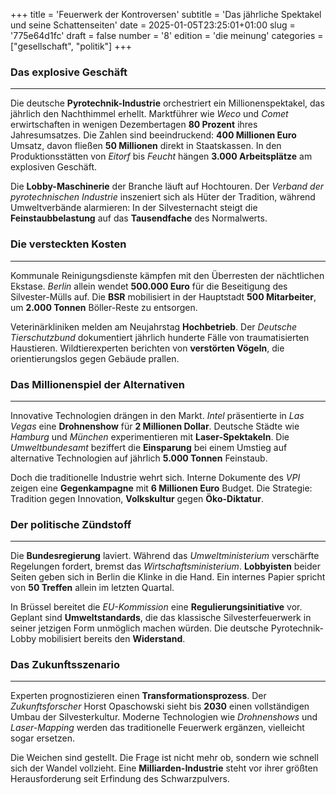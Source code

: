 +++
title = 'Feuerwerk der Kontroversen'
subtitle = 'Das jährliche Spektakel und seine Schattenseiten'
date = 2025-01-05T23:25:01+01:00
slug = '775e64d1fc'
draft = false
number = '8'
edition = 'die meinung'
categories = ["gesellschaft", "politik"]
+++
### Das explosive Geschäft
---

Die deutsche **Pyrotechnik-Industrie** orchestriert ein Millionenspektakel, das jährlich den Nachthimmel erhellt. Marktführer wie *Weco* und *Comet* erwirtschaften in wenigen Dezembertagen **80 Prozent** ihres Jahresumsatzes. Die Zahlen sind beeindruckend: **400 Millionen Euro** Umsatz, davon fließen **50 Millionen** direkt in Staatskassen. In den Produktionsstätten von *Eitorf* bis *Feucht* hängen **3.000 Arbeitsplätze** am explosiven Geschäft.

Die **Lobby-Maschinerie** der Branche läuft auf Hochtouren. Der *Verband der pyrotechnischen Industrie* inszeniert sich als Hüter der Tradition, während Umweltverbände alarmieren: In der Silvesternacht steigt die **Feinstaubbelastung** auf das **Tausendfache** des Normalwerts.

### Die versteckten Kosten
---

Kommunale Reinigungsdienste kämpfen mit den Überresten der nächtlichen Ekstase. *Berlin* allein wendet **500.000 Euro** für die Beseitigung des Silvester-Mülls auf. Die **BSR** mobilisiert in der Hauptstadt **500 Mitarbeiter**, um **2.000 Tonnen** Böller-Reste zu entsorgen.

Veterinärkliniken melden am Neujahrstag **Hochbetrieb**. Der *Deutsche Tierschutzbund* dokumentiert jährlich hunderte Fälle von traumatisierten Haustieren. Wildtierexperten berichten von **verstörten Vögeln**, die orientierungslos gegen Gebäude prallen.

### Das Millionenspiel der Alternativen
---

Innovative Technologien drängen in den Markt. *Intel* präsentierte in *Las Vegas* eine **Drohnenshow** für **2 Millionen Dollar**. Deutsche Städte wie *Hamburg* und *München* experimentieren mit **Laser-Spektakeln**. Die *Umweltbundesamt* beziffert die **Einsparung** bei einem Umstieg auf alternative Technologien auf jährlich **5.000 Tonnen** Feinstaub.

Doch die traditionelle Industrie wehrt sich. Interne Dokumente des *VPI* zeigen eine **Gegenkampagne** mit **6 Millionen Euro** Budget. Die Strategie: Tradition gegen Innovation, **Volkskultur** gegen **Öko-Diktatur**.

### Der politische Zündstoff
---

Die **Bundesregierung** laviert. Während das *Umweltministerium* verschärfte Regelungen fordert, bremst das *Wirtschaftsministerium*. **Lobbyisten** beider Seiten geben sich in Berlin die Klinke in die Hand. Ein internes Papier spricht von **50 Treffen** allein im letzten Quartal.

In Brüssel bereitet die *EU-Kommission* eine **Regulierungsinitiative** vor. Geplant sind **Umweltstandards**, die das klassische Silvesterfeuerwerk in seiner jetzigen Form unmöglich machen würden. Die deutsche Pyrotechnik-Lobby mobilisiert bereits den **Widerstand**.

### Das Zukunftsszenario
---

Experten prognostizieren einen **Transformationsprozess**. Der *Zukunftsforscher* Horst Opaschowski sieht bis **2030** einen vollständigen Umbau der Silvesterkultur. Moderne Technologien wie *Drohnenshows* und *Laser-Mapping* werden das traditionelle Feuerwerk ergänzen, vielleicht sogar ersetzen.

Die Weichen sind gestellt. Die Frage ist nicht mehr ob, sondern wie schnell sich der Wandel vollzieht. Eine **Milliarden-Industrie** steht vor ihrer größten Herausforderung seit Erfindung des Schwarzpulvers.